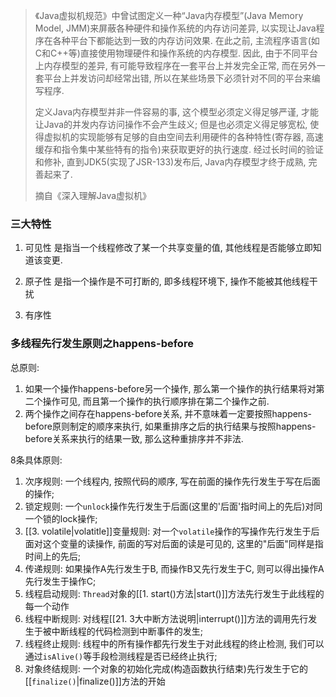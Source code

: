 >《Java虚拟机规范》中曾试图定义一种“Java内存模型”(Java Memory Model, JMM)来屏蔽各种硬件和操作系统的内存访问差异, 以实现让Java程序在各种平台下都能达到一致的内存访问效果. 在此之前, 主流程序语言(如C和C++等)直接使用物理硬件和操作系统的内存模型. 因此, 由于不同平台上内存模型的差异, 有可能导致程序在一套平台上并发完全正常, 而在另外一套平台上并发访问却经常出错, 所以在某些场景下必须针对不同的平台来编写程序.
>
>定义Java内存模型并非一件容易的事, 这个模型必须定义得足够严谨, 才能让Java的并发内存访问操作不会产生歧义; 但是也必须定义得足够宽松, 使得虚拟机的实现能够有足够的自由空间去利用硬件的各种特性(寄存器, 高速缓存和指令集中某些特有的指令)来获取更好的执行速度. 经过长时间的验证和修补, 直到JDK5(实现了JSR-133)发布后, Java内存模型才终于成熟, 完善起来了.
>
>摘自《深入理解Java虚拟机》


### 三大特性
1. 可见性
是指当一个线程修改了某一个共享变量的值, 其他线程是否能够立即知道该变更.

2. 原子性
是指一个操作是不可打断的, 即多线程环境下, 操作不能被其他线程干扰

3. 有序性



### 多线程先行发生原则之happens-before
总原则:
1. 如果一个操作happens-before另一个操作, 那么第一个操作的执行结果将对第二个操作可见, 而且第一个操作的执行顺序排在第二个操作之前.
2. 两个操作之间存在happens-before关系, 并不意味着一定要按照happens-before原则制定的顺序来执行, 如果重排序之后的执行结果与按照happens-before关系来执行的结果一致, 那么这种重排序并不非法.


8条具体原则:
1. 次序规则: 一个线程内, 按照代码的顺序, 写在前面的操作先行发生于写在后面的操作;
2. 锁定规则: 一个`unlock`操作先行发生于后面(这里的'后面'指时间上的先后)对同一个锁的lock操作;
3. [[3. volatile|volatitle]]变量规则: 对一个`volatile`操作的写操作先行发生于后面对这个变量的读操作, 前面的写对后面的读是可见的, 这里的"后面"同样是指时间上的先后;
4. 传递规则: 如果操作A先行发生于B, 而操作B又先行发生于C, 则可以得出操作A先行发生于操作C;
5. 线程启动规则: `Thread`对象的[[1. start()方法|start()]]方法先行发生于此线程的每一个动作
6. 线程中断规则: 对线程[[21. 3大中断方法说明|interrupt()]]方法的调用先行发生于被中断线程的代码检测到中断事件的发生;
7. 线程终止规则: 线程中的所有操作都先行发生于对此线程的终止检测, 我们可以通过`isAlive()`等手段检测线程是否已经终止执行;
8. 对象终结规则: 一个对象的初始化完成(构造函数执行结束)先行发生于它的[[`finalize()`|finalize()]]方法的开始